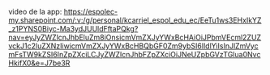 video de la app: https://espolec-my.sharepoint.com/:v:/g/personal/kcarriel_espol_edu_ec/EeTu1ws3EHxIkYZ_z1PYNS0Biyc-Ma3ydJUUldFftaPQkg?nav=eyJyZWZlcnJhbEluZm8iOnsicmVmZXJyYWxBcHAiOiJPbmVEcml2ZUZvckJ1c2luZXNzIiwicmVmZXJyYWxBcHBQbGF0Zm9ybSI6IldlYiIsInJlZmVycmFsTW9kZSI6InZpZXciLCJyZWZlcnJhbFZpZXciOiJNeUZpbGVzTGlua0NvcHkifX0&e=J7be3R

